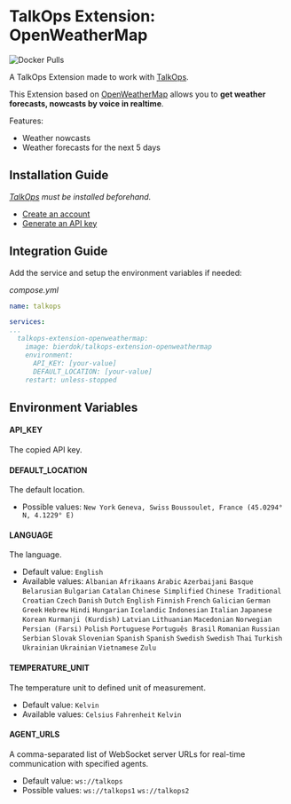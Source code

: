 # TalkOps Extension: OpenWeatherMap
![Docker Pulls](https://img.shields.io/docker/pulls/bierdok/talkops-extension-openweathermap)

A TalkOps Extension made to work with [TalkOps](https://link.talkops.app/talkops).

This Extension based on [OpenWeatherMap](https://openweathermap.org/) allows you to **get weather forecasts, nowcasts by voice in realtime**.

Features:
* Weather nowcasts
* Weather forecasts for the next 5 days

## Installation Guide

_[TalkOps](https://link.talkops.app/install-talkops) must be installed beforehand._

* [Create an account](https://home.openweathermap.org/users/sign_up)
* [Generate an API key](https://home.openweathermap.org/api_keys)

## Integration Guide

Add the service and setup the environment variables if needed:

_compose.yml_
``` yml
name: talkops

services:
...
  talkops-extension-openweathermap:
    image: bierdok/talkops-extension-openweathermap
    environment:
      API_KEY: [your-value]
      DEFAULT_LOCATION: [your-value]
    restart: unless-stopped
```

## Environment Variables

#### API_KEY

The copied API key.

#### DEFAULT_LOCATION

The default location.
* Possible values: `New York` `Geneva, Swiss` `Boussoulet, France (45.0294° N, 4.1229° E)`

#### LANGUAGE

The language.
* Default value: `English`
* Available values: `Albanian` `Afrikaans` `Arabic` `Azerbaijani` `Basque` `Belarusian` `Bulgarian` `Catalan` `Chinese Simplified` `Chinese Traditional` `Croatian` `Czech` `Danish` `Dutch` `English` `Finnish` `French` `Galician` `German` `Greek` `Hebrew` `Hindi` `Hungarian` `Icelandic` `Indonesian` `Italian` `Japanese` `Korean` `Kurmanji (Kurdish)` `Latvian` `Lithuanian` `Macedonian` `Norwegian` `Persian (Farsi)` `Polish` `Portuguese` `Português Brasil` `Romanian` `Russian` `Serbian` `Slovak` `Slovenian` `Spanish` `Spanish` `Swedish` `Swedish` `Thai` `Turkish` `Ukrainian` `Ukrainian` `Vietnamese` `Zulu`

#### TEMPERATURE_UNIT

The temperature unit to defined unit of measurement.
* Default value: `Kelvin`
* Available values: `Celsius` `Fahrenheit` `Kelvin`

#### AGENT_URLS

A comma-separated list of WebSocket server URLs for real-time communication with specified agents.
* Default value: `ws://talkops`
* Possible values: `ws://talkops1` `ws://talkops2`
